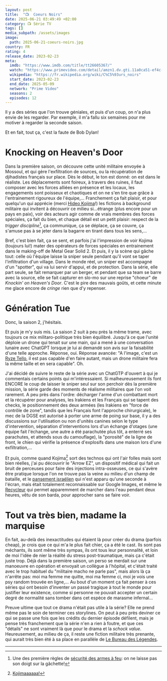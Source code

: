 ```yaml
---
layout: post
title:  "📺  Coeurs Noirs"
date: 2025-06-21 03:49:49 +02:00
category: 📺 Série TV
tags: []
media_subpath: /assets/images
image:
  path: 2025-06-21-coeurs-noirs.jpg
country: FR
rating: 4
release_date: 2023-02-23
meta:
  imdb: "https://www.imdb.com/title/tt26605367/"
  watch: "https://www.primevideo.com/detail/amzn1.dv.gti.11a0ca51-ef4c-4d44-bb01-535eecbe2520"
  wikipedia: "https://fr.wikipedia.org/wiki/C%C5%93urs_noirs"
  start_date: 2023-02-23
  end_date: 2025-05-09
  network: "Prime Video"
  seasons: 2
  episodes: 12
---
```


Il y a des séries que l'on trouve géniales, et puis d'un coup, on n'a plus envie de les regarder. Par exemple, il m'a fallu six semaines pour me motiver à regarder la seconde saison.

Et en fait, tout ça, c'est la faute de Bob Dylan!

# Knocking on Heaven's Door

Dans la première saison, on découvre cette unité militaire envoyée à Mossoul, et qui gère l'exfiltration de sources, ou la récupération de djihadistes français sur place. Dès le début, le ton est donné: on est dans le réaliste. Les déplacements sont foireux, à travers des ruines, il faut composer avec les forces alliées en présence et les locaux, les engagements sont poisseux et chaotiques et on ne s'en tire que grâce à l'entrainement rigoureux de l'équipe,... Franchement ça fait plaisir, et pour quelqu'un qui apprécie (merci [Hideo Kojima](/posts/metal-gear-solid-oeuvre-culte/)!) les fictions à background militaire qui invitent à découvrir ce milieu si...étrange (plus encore pour un pays en paix), voir des acteurs agir comme de vrais membres des forces spéciales, ça fait du bien, et chaque détail est un petit plaisir: respect de la _trigger discipline_[^1], ça communique, ça se déplace, ça se couvre, ça s'amuse pas à se jeter dans la bagarre en tirant dans tous les sens,...

Bref, c'est bien fait, ça se sent, et parfois j'ai l'impression de voir Kojima (toujours lui!) mater des opérateurs de forces spéciales en entrainement dans le making-off de Metal Gear Solid 2. Et puis, il y la scène qui gâche tout: celle où l'équipe laisse la sniper seule pendant qu'il  vont se taper l'infiltration d'un village. Dans le monde réel, un sniper est accompagné d'un "spotter", qui va lui servir d'appui, et de protection. Dans la série, elle part seule, se fait remarquer par un berger, et pendant que sa team se barre avec la source, elle se fait capturer en slo-mo sur une reprise "choeur" de *Knockin' on Heaven's Door*. C'est le pire des mauvais goûts, et cette minute me glace encore de *cringe* rien que d'y repenser.

# Génération Tue

Donc, la saison 2, j'hésitais.

Et puis je m'y suis mis. La saison 2 suit à peu près la même trame, avec toujours ce mix militaro-politique très bien équilibré. Jusqu'à ce que l'unité déploie un drone qui tenait sur une main, qui a mené à une conversation lunaire avec ChatGPT lorsque je lui ai demandé son avis sur la faisabilité d'une telle approche. Réponse, oui. Réponse avancée: "A l'image, c'est un [Ryze Tello](https://www.ryzerobotics.com/fr/tello), il est pas capable d'en faire autant, mais un drone militaire fera la même taille et en sera capable". Oh.

J'ai décidé de suivre le reste de la série avec un ChatGTP d'ouvert à qui je commentais certains points qui m'intéressaient. Si malheureusement ils font ENCORE le coup de laisser le sniper seul sur son perchoir dès la première mission, la série garde des moments de réalisme militaires que l'on voit rarement. A peu près dans l'ordre: décharger l'arme d'un combattant mort et la récupérer pour analyses, les Irakiens et les Français qui se tapent des checks, le positionnement des deux armées (les Irakiens en "force de contrôle de zone", tandis que les Français font l'approche chirurgicale), le mec de la DGSE est autorisé à porter une arme de poing sur base, il y a des discussions sur l'utilisation ou non d'unités canines selon le type d'intervention, séparation d'interventions lors d'un échange d'otages (une équipe fait l'échange, une autre a été parachutée plus tôt, a enterré ses parachutes, et attends sous du camouflage), la "porosité" de la ligne de front, le chien qui vérifie la présence d'explosifs dans une maison lors d'une exfiltration,...

Et puis, comme quand Kojima[^2] sort des technos qui ont l'air folles mais sont bien réelles, j'ai pu découvrir le "Arrow EZ", un dispositif médical qui fait un bruit de perceuses pour faire des injections intra-osseuses, ce qui s'avère être pratique lorsque l'on ne trouve pas la veine au milieu d'un champ de bataille, et le [<i class="fab fa-wikipedia-w"></i> pansement israélien](https://fr.wikipedia.org/wiki/Pansement_isra%C3%A9lien) qui n'est apparu qu'une seconde à l'écran, mais était totalement reconnaissable sur Google Images, et même le [<i class="fab fa-wikipedia-w"></i> Recycleur](https://fr.wikipedia.org/wiki/Recycleur) qui permet apparemment de marcher dans l'eau pendant deux heures, vêtu de son barda, pour approcher sans se faire voir.

# Tout va très bien, madame la marquise

En fait, au-delà des inexactitudes qui étaient là pour créer du drama (parfois cheap), je crois que ce qui m'a le plus fait chier, ça a été le cast. Ils sont pas méchants, ils sont même très sympas, ils ont tous leur personnalité, et loin de moi l'idée de nier la réalité du stress post-traumatique, mais ça c'était juste trop. Déjà dans la première saison, un perso se merdait sur une manoeuvre en opération et envoyait un collègue à l'hôpital, et c'était traité avec le trop habituel du "militaire macho ne parle pas", mais alors là ça n'arrête pas: moi ma femme me quitte, moi ma femme ci, moi je vois une psy random trouvée en ligne,... Au bout d'un moment ça fait penser à ces séries qui ont besoin d'inventer un passé tragique à tout le monde pour justifier leur existence, comme si personne ne pouvait accepter un certain degré de normalité sans tomber dans cet espèce de marasme infernal...

Preuve ultime que tout ce drama n'était pas utile à la série? Elle ne prend même pas le soin de terminer ces storylines. On peut à peu près deviner ce qui se passe une fois que les crédits du dernier épisode défilent, mais je pense très franchement que la série n'en a rien à foutre, et que ces "détails" ne sont vraiment là que pour le drama et la _schock value_. Heureusement, au milieu de ça, il reste une fiction militaire très prenante, qui aurait très bien été à sa place en parallèle de [<i class="fab fa-wikipedia-w"></i> Le Bureau des Légendes](https://fr.wikipedia.org/wiki/Le_Bureau_des_l%C3%A9gendes).

* * *
[^1]: Une des première règles de [<i class="fab fa-wikipedia-w"></i> sécurité des armes à feu](https://fr.wikipedia.org/wiki/S%C3%A9curit%C3%A9_des_armes_%C3%A0_feu): on ne laisse pas son doigt sur la gâchette!
[^2]: [<i class="fab fa-youtube"></i> Kojimaaaaaa!](https://www.youtube.com/watch?v=5I7pukuy8sQ#t=17m50s)